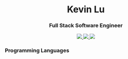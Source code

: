 
<h1 align="center">Kevin Lu</h1>
<h3 align="center">Full Stack Software Engineer</h3>


<p align="center">
  <a href="https://github.com/Kklu78">
    <img src="https://img.shields.io/badge/-kklu78-333?style=flat&logo=Github&logoColor=white">
  </a>
  <a href="https://www.linkedin.com/in/kklu/">
    <img src="https://img.shields.io/badge/-kklu-blue?style=flat&logo=Linkedin&logoColor=white">
  </a>
  <a href="mailto:kevinklu78@gmail.com">
    <img src="https://img.shields.io/badge/-kevinklu78-c14438?style=flat&logo=Gmail&logoColor=white">
  </a>
   
</p>

<h3>Programming Languages</h3>



<!--
**Kklu78/Kklu78** is a ✨ _special_ ✨ repository because its `README.md` (this file) appears on your GitHub profile.

Here are some ideas to get you started:

- 🔭 I’m currently working on ...
- 🌱 I’m currently learning ...
- 👯 I’m looking to collaborate on ...
- 🤔 I’m looking for help with ...
- 💬 Ask me about ...
- 📫 How to reach me: ...
- 😄 Pronouns: ...
- ⚡ Fun fact: ...
-->
